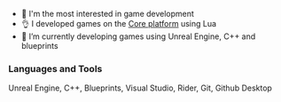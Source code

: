 - 👀 I'm the most interested in game development
- :ok_hand: I developed games on the [Сore platform](https://www.coregames.com/user/94328af26fb0453e9257e787cb5d9ff9/created) using Lua
- :muscle: I’m currently developing games using Unreal Engine, C++ and blueprints

### Languages and Tools
Unreal Engine, C++, Blueprints, Visual Studio, Rider, Git, Github Desktop

<!---
BONAM0RS/BONAM0RS is a ✨ special ✨ repository because its `README.md` (this file) appears on your GitHub profile.
You can click the Preview link to take a look at your changes.
--->

